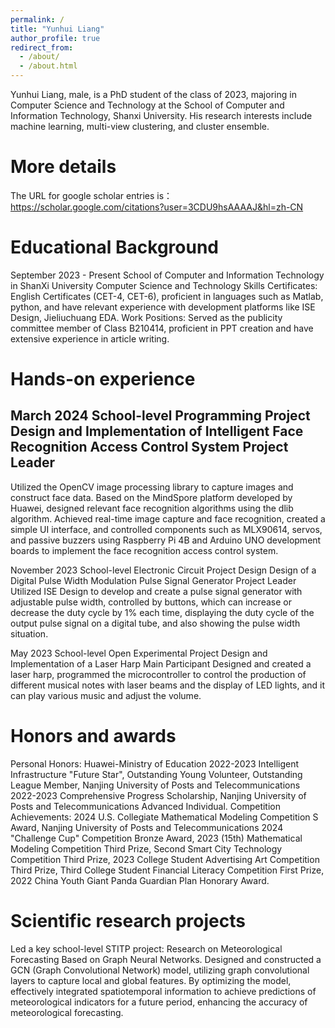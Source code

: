 ```yaml
---
permalink: /
title: "Yunhui Liang"
author_profile: true
redirect_from: 
  - /about/
  - /about.html
---
```


Yunhui Liang, male, is a PhD student of the class of 2023, majoring in Computer Science and Technology at the School of Computer and Information Technology, Shanxi University. His research interests include machine learning, multi-view clustering, and cluster ensemble.

More details
======
The URL for google scholar entries is：https://scholar.google.com/citations?user=3CDU9hsAAAAJ&hl=zh-CN

Educational Background
======
September 2023 - Present            School of Computer and Information Technology in ShanXi University            Computer Science and Technology 
Skills Certificates: English Certificates (CET-4, CET-6), proficient in languages such as Matlab, python, and have relevant experience with development platforms like ISE Design, Jieliuchuang EDA.
Work Positions: Served as the publicity committee member of Class B210414, proficient in PPT creation and have extensive experience in article writing.

Hands-on experience
======
March 2024       School-level Programming Project             Design and Implementation of Intelligent Face Recognition Access Control System           Project Leader
------
Utilized the OpenCV image processing library to capture images and construct face data. Based on the MindSpore platform developed by Huawei, designed relevant face recognition algorithms using the dlib algorithm. Achieved real-time image capture and face recognition, created a simple UI interface, and controlled components such as MLX90614, servos, and passive buzzers using Raspberry Pi 4B and Arduino UNO development boards to implement the face recognition access control system.

November 2023       School-level Electronic Circuit Project Design         Design of a Digital Pulse Width Modulation Pulse Signal Generator           Project Leader
Utilized ISE Design to develop and create a pulse signal generator with adjustable pulse width, controlled by buttons, which can increase or decrease the duty cycle by 1% each time, displaying the duty cycle of the output pulse signal on a digital tube, and also showing the pulse width situation.

May 2023       School-level Open Experimental Project             Design and Implementation of a Laser Harp                   Main Participant
Designed and created a laser harp, programmed the microcontroller to control the production of different musical notes with laser beams and the display of LED lights, and it can play various music and adjust the volume.

Honors and awards
======
Personal Honors: Huawei-Ministry of Education 2022-2023 Intelligent Infrastructure "Future Star", Outstanding Young Volunteer, Outstanding League Member, Nanjing University of Posts and Telecommunications 2022-2023 Comprehensive Progress Scholarship, Nanjing University of Posts and Telecommunications Advanced Individual.
Competition Achievements: 2024 U.S. Collegiate Mathematical Modeling Competition S Award, Nanjing University of Posts and Telecommunications 2024 "Challenge Cup" Competition Bronze Award, 2023 (15th) Mathematical Modeling Competition Third Prize, Second Smart City Technology Competition Third Prize, 2023 College Student Advertising Art Competition Third Prize, Third College Student Financial Literacy Competition First Prize, 2022 China Youth Giant Panda Guardian Plan Honorary Award.

Scientific research projects
======
Led a key school-level STITP project: Research on Meteorological Forecasting Based on Graph Neural Networks.
Designed and constructed a GCN (Graph Convolutional Network) model, utilizing graph convolutional layers to capture local and global features. By optimizing the model, effectively integrated spatiotemporal information to achieve predictions of meteorological indicators for a future period, enhancing the accuracy of meteorological forecasting.
